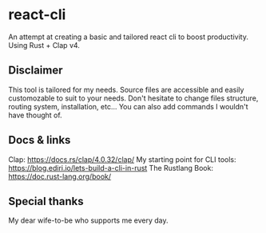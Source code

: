 # react-cli
An attempt at creating a basic and tailored react cli to boost productivity. 
Using Rust + Clap v4.

## Disclaimer
This tool is tailored for my needs. Source files are accessible and easily customozable to suit to your needs.
Don't hesitate to change files structure, routing system, installation, etc...
You can also add commands I wouldn't have thought of.

## Docs & links
Clap: https://docs.rs/clap/4.0.32/clap/
My starting point for CLI tools: https://blog.ediri.io/lets-build-a-cli-in-rust
The Rustlang Book: https://doc.rust-lang.org/book/

## Special thanks
My dear wife-to-be who supports me every day.
